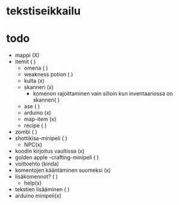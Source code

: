 # tekstiseikkailu
# todo
- mappi (X)
- itemit ( )
  - omena ( )
  - weakness potion ( )
  - kulta (x)
  - skanneri (x)
    - komenon rajoittaminen vain silloin kun inventaariossa on skanneri( )
  - ase ( )
  - arduino (x)
  - map-item (x)
  - recipe ( )
- zombi ( )
- shottikisa-minipeli ( )
  - NPC(x)
- koodin kirjoitus vaultissa (x)
- golden apple -crafting-minipeli ( )
- voittoehto (kinda)
- komentojen kääntäminen suomeksi (x)
- lisäkomennot? ( )
  - help(x)
- tekstien lisääminen ( )
- arduino minipeli(x)